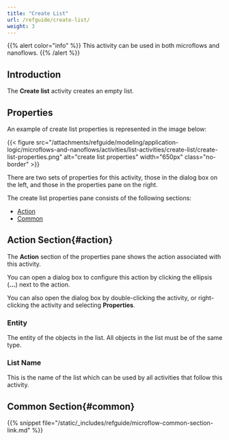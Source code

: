 ```yaml
---
title: "Create List"
url: /refguide/create-list/
weight: 3
---
```


{{% alert color="info" %}}
This activity can be used in both microflows and nanoflows.
{{% /alert %}}

## Introduction

The **Create list** activity creates an empty list.

## Properties

An example of create list properties is represented in the image below:

{{< figure src="/attachments/refguide/modeling/application-logic/microflows-and-nanoflows/activities/list-activities/create-list/create-list-properties.png" alt="create list properties" width="650px" class="no-border" >}}

There are two sets of properties for this activity, those in the dialog box on the left, and those in the properties pane on the right.

The create list properties pane consists of the following sections:

* [Action](#action)
* [Common](#common)

## Action Section{#action}

The **Action** section of the properties pane shows the action associated with this activity.

You can open a dialog box to configure this action by clicking the ellipsis (**…**) next to the action.

You can also open the dialog box by double-clicking the activity, or right-clicking the activity and selecting **Properties**.

### Entity

The entity of the objects in the list. All objects in the list must be of the same type.

### List Name

This is the name of the list which can be used by all activities that follow this activity.

## Common Section{#common}

{{% snippet file="/static/_includes/refguide/microflow-common-section-link.md" %}}

